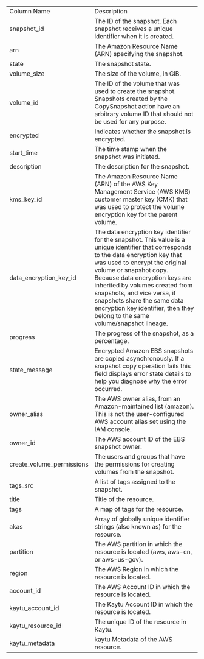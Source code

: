 <table>
	<tr><td>Column Name</td><td>Description</td></tr>
	<tr><td>snapshot_id</td><td>The ID of the snapshot. Each snapshot receives a unique identifier when it is created.</td></tr>
	<tr><td>arn</td><td>The Amazon Resource Name (ARN) specifying the snapshot.</td></tr>
	<tr><td>state</td><td>The snapshot state.</td></tr>
	<tr><td>volume_size</td><td>The size of the volume, in GiB.</td></tr>
	<tr><td>volume_id</td><td>The ID of the volume that was used to create the snapshot. Snapshots created by the CopySnapshot action have an arbitrary volume ID that should not be used for any purpose.</td></tr>
	<tr><td>encrypted</td><td>Indicates whether the snapshot is encrypted.</td></tr>
	<tr><td>start_time</td><td>The time stamp when the snapshot was initiated.</td></tr>
	<tr><td>description</td><td>The description for the snapshot.</td></tr>
	<tr><td>kms_key_id</td><td>The Amazon Resource Name (ARN) of the AWS Key Management Service (AWS KMS) customer master key (CMK) that was used to protect the volume encryption key for the parent volume.</td></tr>
	<tr><td>data_encryption_key_id</td><td>The data encryption key identifier for the snapshot. This value is a unique identifier that corresponds to the data encryption key that was used to encrypt the original volume or snapshot copy. Because data encryption keys are inherited by volumes created from snapshots, and vice versa, if snapshots share the same data encryption key identifier, then they belong to the same volume/snapshot lineage.</td></tr>
	<tr><td>progress</td><td>The progress of the snapshot, as a percentage.</td></tr>
	<tr><td>state_message</td><td>Encrypted Amazon EBS snapshots are copied asynchronously. If a snapshot copy operation fails this field displays error state details to help you diagnose why the error occurred.</td></tr>
	<tr><td>owner_alias</td><td>The AWS owner alias, from an Amazon-maintained list (amazon). This is not the user-configured AWS account alias set using the IAM console.</td></tr>
	<tr><td>owner_id</td><td>The AWS account ID of the EBS snapshot owner.</td></tr>
	<tr><td>create_volume_permissions</td><td>The users and groups that have the permissions for creating volumes from the snapshot.</td></tr>
	<tr><td>tags_src</td><td>A list of tags assigned to the snapshot.</td></tr>
	<tr><td>title</td><td>Title of the resource.</td></tr>
	<tr><td>tags</td><td>A map of tags for the resource.</td></tr>
	<tr><td>akas</td><td>Array of globally unique identifier strings (also known as) for the resource.</td></tr>
	<tr><td>partition</td><td>The AWS partition in which the resource is located (aws, aws-cn, or aws-us-gov).</td></tr>
	<tr><td>region</td><td>The AWS Region in which the resource is located.</td></tr>
	<tr><td>account_id</td><td>The AWS Account ID in which the resource is located.</td></tr>
	<tr><td>kaytu_account_id</td><td>The Kaytu Account ID in which the resource is located.</td></tr>
	<tr><td>kaytu_resource_id</td><td>The unique ID of the resource in Kaytu.</td></tr>
	<tr><td>kaytu_metadata</td><td>kaytu Metadata of the AWS resource.</td></tr>
</table>
